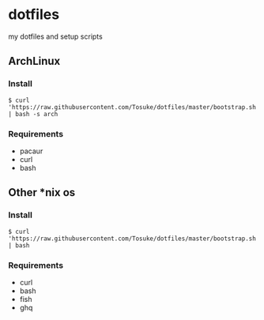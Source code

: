# dotfiles
my dotfiles and setup scripts

## ArchLinux
### Install
```shell
$ curl 'https://raw.githubusercontent.com/Tosuke/dotfiles/master/bootstrap.sh' | bash -s arch
```
### Requirements
- pacaur
- curl
- bash

## Other *nix os
### Install
```shell
$ curl 'https://raw.githubusercontent.com/Tosuke/dotfiles/master/bootstrap.sh' | bash
```
### Requirements
- curl
- bash
- fish
- ghq

